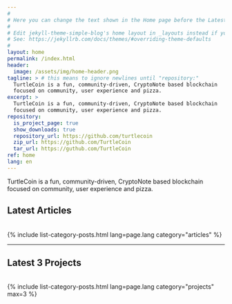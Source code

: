 ```yaml
---
#
# Here you can change the text shown in the Home page before the Latest Posts section.
#
# Edit jekyll-theme-simple-blog's home layout in _layouts instead if you wanna make some changes
# See: https://jekyllrb.com/docs/themes/#overriding-theme-defaults
#
layout: home
permalink: /index.html
header:
  image: /assets/img/home-header.png
tagline: > # this means to ignore newlines until "repository:"
  TurtleCoin is a fun, community-driven, CryptoNote based blockchain
  focused on community, user experience and pizza.
excerpt: >
  TurtleCoin is a fun, community-driven, CryptoNote based blockchain
  focused on community, user experience and pizza.
repository:
  is_project_page: true
  show_downloads: true
  repository_url: https://github.com/turtlecoin
  zip_url: https://github.com/TurtleCoin
  tar_url: https://guthub.com/TurtleCoin
ref: home
lang: en
---
```


  TurtleCoin is a fun, community-driven, CryptoNote based blockchain
  focused on community, user experience and pizza.
<h2>Latest Articles</h2>
<div>&nbsp;</div>
{% include list-category-posts.html lang=page.lang category="articles" %}

---

<h2>Latest 3 Projects</h2>
<div>&nbsp;</div>
{% include list-category-posts.html lang=page.lang category="projects" max=3 %}
